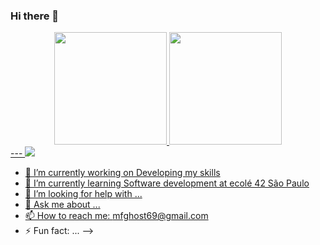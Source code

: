 ### Hi there 👋

<div align="center">
  <a href="https://github.com/MarcosFlavioGS">
  <img height="180em" src="https://github-readme-stats.vercel.app/api?username=MarcosFlavioGS&show_icons=true&theme=dracula&include_all_commits=true&count_private=true"/>
  <img height="180em" src="https://github-readme-stats.vercel.app/api/top-langs/?username=MarcosFlavioGS&layout=compact&langs_count=7&theme=dracula"/>
</div>
---
<img src="https://cdn.jsdelivr.net/gh/devicons/devicon/icons/rust/rust-plain.svg" />
  
- 🔭 I’m currently working on Developing my skills
- 🌱 I’m currently learning Software development at ecolé 42 São Paulo
- 🤔 I’m looking for help with ...
- 💬 Ask me about ...
- 📫 How to reach me: mfghost69@gmail.com
- ⚡ Fun fact: ...
-->
